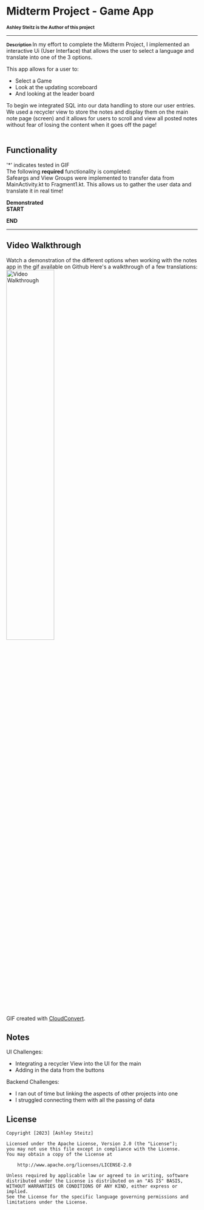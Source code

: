 # Midterm Project - Game App
<span style="font-size: smaller;"><strong>Ashley Steitz is the Author of this project</strong></span>

---
<span style="font-size: smaller;"><strong> Description </strong> </span>
In my effort to complete the Midterm Project, I implemented an interactive Ui (User Interface) that allows the user to select a language and translate into one of the 3 options.

This app allows for a user to:
- Select a Game
- Look at the updating scoreboard
- And looking at the leader board

To begin we integrated SQL into our data handling to store our user entries. We used a recycler view to store the notes and display them on the main note page (screen) 
and it allows for users to scroll and view all posted notes without fear of losing the content when it goes off the page!
<br>
<br>



## Functionality
'*' indicates tested in GIF  
The following **required** functionality is completed:
<br>
Safeargs and View Groups were implemented to transfer data from MainActivity.kt to Fragment1.kt. This allows us to gather the user data and translate it in real time!

**Demonstrated**
<br>
**START** 
<br>

**END**


---
## Video Walkthrough
Watch a demonstration of the different options when working with the notes app in the gif available on Github
Here's a walkthrough of a few translations:
<img src='' title='Project5 Video Walkthrough' width='50%' height = '50%' alt='Video Walkthrough' />

GIF created with [CloudConvert](https://cloudconvert.com/).

## Notes
UI Challenges:
- Integrating a recycler View into the UI for the main
- Adding in the data from the buttons

Backend Challenges:
- I ran out of time but linking the aspects of other projects into one
- I struggled connecting them with all the passing of data

## License

    Copyright [2023] [Ashley Steitz]

    Licensed under the Apache License, Version 2.0 (the "License");
    you may not use this file except in compliance with the License.
    You may obtain a copy of the License at

        http://www.apache.org/licenses/LICENSE-2.0

    Unless required by applicable law or agreed to in writing, software
    distributed under the License is distributed on an "AS IS" BASIS,
    WITHOUT WARRANTIES OR CONDITIONS OF ANY KIND, either express or implied.
    See the License for the specific language governing permissions and
    limitations under the License.
